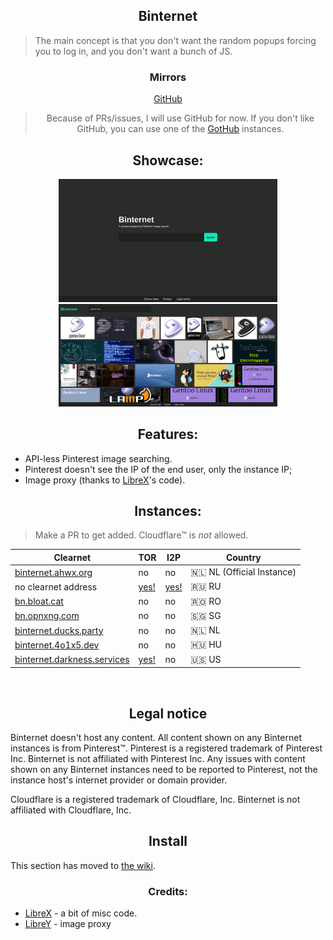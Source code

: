 <h2 align="center">Binternet</h2>

> The main concept is that you don't want the random popups forcing you to log in, and you don't want a bunch of JS.

<h3 align="center">Mirrors</h3>

<div align="center">
 
[GitHub](https://github.com/Ahwxorg/Binternet)

> Because of PRs/issues, I will use GitHub for now. If you don't like GitHub, you can use one of the [GotHub](https://codeberg.org/gothub/gothub) instances.

 </div>


<h2 align="center">Showcase:</h2>
<p align="center">
  <img src="https://raw.githubusercontent.com/Ahwxorg/binternet/main/static/img/binternet-1.png" width="350">
  <img src="https://raw.githubusercontent.com/Ahwxorg/binternet/main/static/img/binternet-2.png" width="350">
</p>


<h2 align="center">Features:</h2>

* API-less Pinterest image searching.
* Pinterest doesn't see the IP of the end user, only the instance IP;
* Image proxy (thanks to [LibreX](https://github.com/hnhx/LibreX)'s code).


<h2 align="center">Instances:</h2>

> Make a PR to get added. Cloudflare™ is *not* allowed.

| Clearnet | TOR | I2P | Country |
|-|-|-|-|
| [binternet.ahwx.org](https://binternet.ahwx.org/) | no | no | 🇳🇱 NL (Official Instance) |
| no clearnet address | [yes!](http://binternet.skunky7dhv7nohsoalpwe3sxfz3fbkad7r3wk632riye25vqm3meqead.onion/) | [yes!](http://5cv2aw6jhe6la444vpn3jvo46442ls3ccgp3difx5ddlv5yf4hlq.b32.i2p/) | 🇷🇺﻿﻿ RU |
| [bn.bloat.cat](https://bn.bloat.cat/) | no | no | 🇷🇴 RO |
| [bn.opnxng.com](https://bn.opnxng.com) | no | no | 🇸🇬 SG |
| [binternet.ducks.party](https://binternet.ducks.party) | no | no | 🇳🇱 NL |
| [binternet.4o1x5.dev](https://binternet.4o1x5.dev/) | no | no | 🇭🇺 HU |
| [binternet.darkness.services](https://binternet.darkness.services) | [yes!](http://binternet.darknessrdor43qkl2ngwitj72zdavfz2cead4t5ed72bybgauww5lyd.onion/) | no | 🇺🇸 US |
<br>


<h2 align="center">Legal notice</h2>

Binternet doesn't host any content. All content shown on any Binternet instances is from Pinterest™. Pinterest is a registered trademark of Pinterest Inc. Binternet is not affiliated with Pinterest Inc. Any issues with content shown on any Binternet instances need to be reported to Pinterest, not the instance host's internet provider or domain provider.

Cloudflare is a registered trademark of Cloudflare, Inc. Binternet is not affiliated with Cloudflare, Inc.


<h2 align="center">Install</h2>

This section has moved to [the wiki](https://github.com/Ahwxorg/Binternet/wiki/Installing).


<h3 align="center">Credits:</h3>

* [LibreX](https://github.com/hnhx/librex) - a bit of misc code.
* [LibreY](https://github.com/Ahwxorg/LibreY) - image proxy

